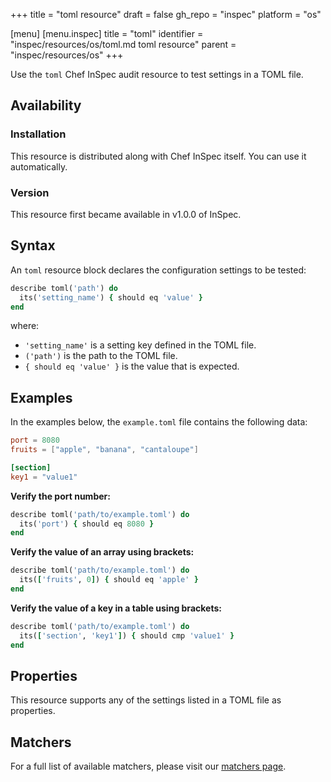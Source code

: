 +++
title = "toml resource"
draft = false
gh_repo = "inspec"
platform = "os"

[menu]
  [menu.inspec]
    title = "toml"
    identifier = "inspec/resources/os/toml.md toml resource"
    parent = "inspec/resources/os"
+++

Use the `toml` Chef InSpec audit resource to test settings in a TOML file.

## Availability

### Installation

This resource is distributed along with Chef InSpec itself. You can use it automatically.

### Version

This resource first became available in v1.0.0 of InSpec.

## Syntax

An `toml` resource block declares the configuration settings to be tested:

```ruby
describe toml('path') do
  its('setting_name') { should eq 'value' }
end
```

where:

- `'setting_name'` is a setting key defined in the TOML file.
- `('path')` is the path to the TOML file.
- `{ should eq 'value' }` is the value that is expected.

## Examples

In the examples below, the `example.toml` file contains the following data:

```toml
port = 8080
fruits = ["apple", "banana", "cantaloupe"]

[section]
key1 = "value1"
```

**Verify the port number:**

```ruby
describe toml('path/to/example.toml') do
  its('port') { should eq 8080 }
end
```

**Verify the value of an array using brackets:**

```ruby
describe toml('path/to/example.toml') do
  its(['fruits', 0]) { should eq 'apple' }
end
```

**Verify the value of a key in a table using brackets:**

```ruby
describe toml('path/to/example.toml') do
  its(['section', 'key1']) { should cmp 'value1' }
end
```


## Properties

This resource supports any of the settings listed in a TOML file as properties.

## Matchers

For a full list of available matchers, please visit our [matchers page](/inspec/matchers/).

